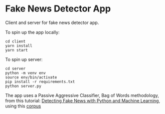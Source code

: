 # Fake News Detector App

Client and server for fake news detector app.

To spin up the app locally:

```
cd client
yarn install
yarn start
```

To spin up server:

```
cd server
python -m venv env
source env/bin/activate
pip install -r requirements.txt
python server.py
```

The app uses a Passive Aggressive Classifier, Bag of Words methodology, from this tutorial: [Detecting Fake News with Python and Machine Learning](https://data-flair.training/blogs/advanced-python-project-detecting-fake-news/), using this [corpus](https://drive.google.com/file/d/1er9NJTLUA3qnRuyhfzuN0XUsoIC4a-_q/view)
